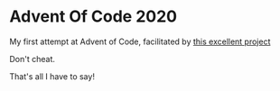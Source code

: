 # Advent Of Code 2020

My first attempt at Advent of Code, facilitated by [this excellent
project](https://github.com/gobanos/cargo-aoc)

Don't cheat.

That's all I have to say!